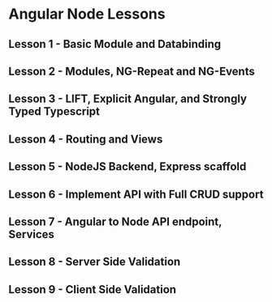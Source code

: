# Angular Node Lessons

## Lesson 1 - Basic Module and Databinding
## Lesson 2 - Modules, NG-Repeat and NG-Events
## Lesson 3 - LIFT, Explicit Angular, and Strongly Typed Typescript
## Lesson 4 - Routing and Views
## Lesson 5 - NodeJS Backend, Express scaffold
## Lesson 6 - Implement API with Full CRUD support
## Lesson 7 - Angular to Node API endpoint, Services
## Lesson 8 - Server Side Validation
## Lesson 9 - Client Side Validation
